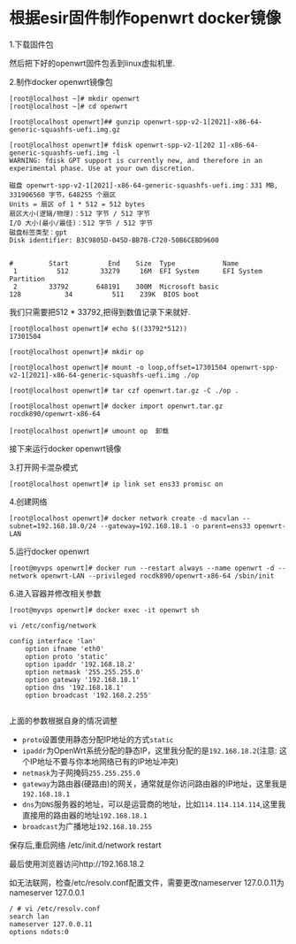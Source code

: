 # 根据esir固件制作openwrt docker镜像



1.下载固件包

然后把下好的openwrt固件包丢到linux虚拟机里.

2.制作docker openwrt镜像包

```
[root@localhost ~]# mkdir openwrt
[root@localhost ~]# cd openwrt

[root@localhost openwrt]## gunzip openwrt-spp-v2-1[2021]-x86-64-generic-squashfs-uefi.img.gz

```

```
[root@localhost openwrt]# fdisk openwrt-spp-v2-1[202 1]-x86-64-generic-squashfs-uefi.img -l
WARNING: fdisk GPT support is currently new, and therefore in an experimental phase. Use at your own discretion.

磁盘 openwrt-spp-v2-1[2021]-x86-64-generic-squashfs-uefi.img：331 MB, 331906560 字节，648255 个扇区
Units = 扇区 of 1 * 512 = 512 bytes
扇区大小(逻辑/物理)：512 字节 / 512 字节
I/O 大小(最小/最佳)：512 字节 / 512 字节
磁盘标签类型：gpt
Disk identifier: B3C9805D-045D-BB7B-C720-50B6CEBD9600


#         Start          End    Size  Type            Name
 1          512        33279     16M  EFI System      EFI System Partition
 2        33792       648191    300M  Microsoft basic 
128           34          511    239K  BIOS boot     
```

我们只需要把512 * 33792,把得到数值记录下来就好.

```
[root@localhost openwrt]# echo $((33792*512))
17301504

[root@localhost openwrt]# mkdir op

[root@localhost openwrt]# mount -o loop,offset=17301504 openwrt-spp-v2-1[2021]-x86-64-generic-squashfs-uefi.img ./op

[root@localhost openwrt]# tar czf openwrt.tar.gz -C ./op .

[root@localhost openwrt]# docker import openwrt.tar.gz  rocdk890/openwrt-x86-64

[root@localhost openwrt]# umount op  卸载
```

接下来运行docker openwrt镜像

3.打开网卡混杂模式

```
[root@localhost openwrt]# ip link set ens33 promisc on
```

4.创建网络

```
[root@localhost openwrt]# docker network create -d macvlan --subnet=192.168.18.0/24 --gateway=192.168.18.1 -o parent=ens33 openwrt-LAN
```

5.运行docker openwrt

```
[root@myvps openwrt]# docker run --restart always --name openwrt -d --network openwrt-LAN --privileged rocdk890/openwrt-x86-64 /sbin/init
```

6.进入容器并修改相关参数

```
[root@myvps openwrt]# docker exec -it openwrt sh

vi /etc/config/network

config interface 'lan'
	option ifname 'eth0'
	option proto 'static'
	option ipaddr '192.168.18.2'
	option netmask '255.255.255.0'
	option gateway '192.168.18.1'
	option dns '192.168.18.1'
	option broadcast '192.168.2.255'
	
```

上面的参数根据自身的情况调整

- `proto`设置使用静态分配IP地址的方式`static`
- `ipaddr`为OpenWrt系统分配的静态IP，这里我分配的是`192.168.18.2`(注意: 这个IP地址不要与你本地网络已有的IP地址冲突)
- `netmask`为子网掩码`255.255.255.0`
- `gateway`为路由器(硬路由)的网关，通常就是你访问路由器的IP地址，这里我是`192.168.18.1`
- `dns`为`DNS`服务器的地址，可以是运营商的地址，比如`114.114.114.114`,这里我直接用的路由器的地址`192.168.18.1`
- `broadcast`为广播地址`192.168.18.255`

保存后,重启网络 /etc/init.d/network restart

最后使用浏览器访问http://192.168.18.2

如无法联网，检查/etc/resolv.conf配置文件，需要更改nameserver 127.0.0.11为nameserver 127.0.0.1
```
/ # vi /etc/resolv.conf
search lan
nameserver 127.0.0.11
options ndots:0
```
